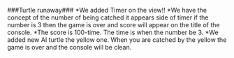 ###Turtle runaway###
*We added Timer on the view!!
*We have the concept of the number of being catched it appears side of timer if  the number is 3 then the game is over and score will appear on the title of the console.
*The score is 100-time. The time is when the number be 3.
*We added new AI turtle the yellow one. When you are catched by the yellow the game is over and the console will be clean.

